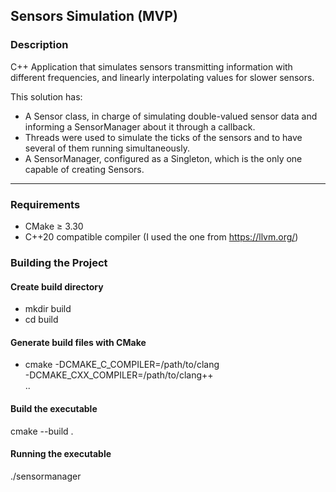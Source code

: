 ## Sensors Simulation (MVP)

### Description
C++ Application that simulates sensors transmitting information with different
frequencies, and linearly interpolating values for slower sensors.

This solution has:
- A Sensor class, in charge of simulating double-valued sensor data and informing a SensorManager about it through a callback.
- Threads were used to simulate the ticks of the sensors and to have several of them running simultaneously.
- A SensorManager, configured as a Singleton, which is the only one capable of creating Sensors.
---

### Requirements

- CMake ≥ 3.30
- C++20 compatible compiler (I used the one from https://llvm.org/)

### Building the Project

#### Create build directory
- mkdir build
- cd build

#### Generate build files with CMake 
- cmake -DCMAKE_C_COMPILER=/path/to/clang \
-DCMAKE_CXX_COMPILER=/path/to/clang++ \
..

#### Build the executable
cmake --build .

#### Running the executable
./sensormanager
